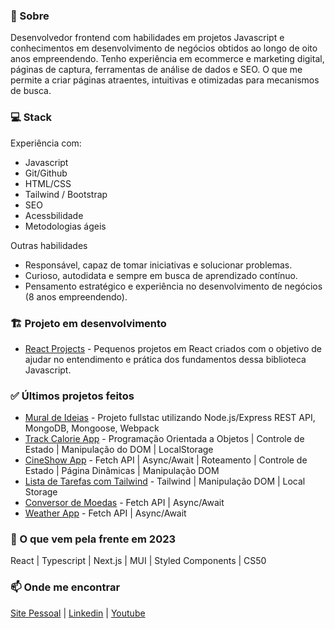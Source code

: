 ### 👋 Sobre 

Desenvolvedor frontend com habilidades em projetos Javascript e conhecimentos em desenvolvimento de negócios obtidos ao longo de oito anos empreendendo. Tenho experiência em ecommerce e marketing digital, páginas de captura, ferramentas de análise de dados e SEO. O que me permite a criar páginas atraentes, intuitivas e otimizadas para mecanismos de busca. 

### 💻 Stack
Experiência com:
- Javascript 
- Git/Github
- HTML/CSS
- Tailwind / Bootstrap
- SEO
- Acessbilidade
- Metodologias ágeis

Outras habilidades
- Responsável, capaz de tomar iniciativas e solucionar problemas.
- Curioso, autodidata e sempre em busca de aprendizado contínuo.
- Pensamento estratégico e experiência no desenvolvimento de negócios (8 anos empreendendo).

### 🏗️ Projeto em desenvolvimento
- [React Projects](https://github.com/aecio-neto/react-projects) - Pequenos projetos em React criados com o objetivo de ajudar no entendimento e prática dos fundamentos dessa biblioteca Javascript.

### ✅ Últimos projetos feitos
- [Mural de Ideias](https://github.com/aecio-neto/reflection-board) - Projeto fullstac utilizando Node.js/Express REST API, MongoDB, Mongoose, Webpack
- [Track Calorie App](https://github.com/aecio-neto/Portfolio/tree/main/4%20-%20advanced/04%20-%20tracalorie_app) - Programação Orientada a Objetos | Controle de Estado | Manipulação do DOM | LocalStorage
- [CineShow App](https://github.com/aecio-neto/Portfolio/tree/main/4%20-%20advanced/03%20-%20cineShow%20app) - Fetch API | Async/Await | Roteamento | Controle de Estado | Página Dinâmicas | Manipulação DOM
- [Lista de Tarefas com Tailwind](https://github.com/aecio-neto/Portfolio/tree/main/3%20-%20intermediate/03%20-%20To-do%20List%202.0) - Tailwind | Manipulação DOM | Local Storage
- [Conversor de Moedas](https://github.com/aecio-neto/Portfolio/tree/main/4%20-%20advanced/02%20-%20Conversor%20de%20moedas) - Fetch API | Async/Await
- [Weather App](https://github.com/aecio-neto/Portfolio/tree/main/4%20-%20advanced/01%20-%20weather-app) - Fetch API | Async/Await

### 🚀 O que vem pela frente em 2023
React | Typescript | Next.js | MUI | Styled Components | CS50

### 📫 Onde me encontrar 

[Site Pessoal](https://aecioneto.com.br/) |
[Linkedin](https://linkedin.com/in/aecio-neto) |
[Youtube](https://www.youtube.com/channel/UCwZvlGDcLmzXmsSOtM3lT3g)
